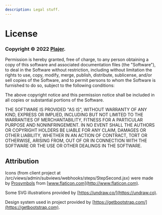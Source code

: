 ```yaml
---
description: Legal stuff.
---
```


# License

### Copyright © 2022 [Plajer](https://plajer.xyz).

Permission is hereby granted, free of charge, to any person obtaining a copy of this software and associated documentation files (the "Software"), to deal in the Software without restriction, including without limitation the rights to use, copy, modify, merge, publish, distribute, sublicense, and/or sell copies of the Software, and to permit persons to whom the Software is furnished to do so, subject to the following conditions:

The above copyright notice and this permission notice shall be included in all copies or substantial portions of the Software.

THE SOFTWARE IS PROVIDED "AS IS", WITHOUT WARRANTY OF ANY KIND, EXPRESS OR IMPLIED, INCLUDING BUT NOT LIMITED TO THE WARRANTIES OF MERCHANTABILITY, FITNESS FOR A PARTICULAR PURPOSE AND NONINFRINGEMENT. IN NO EVENT SHALL THE AUTHORS OR COPYRIGHT HOLDERS BE LIABLE FOR ANY CLAIM, DAMAGES OR OTHER LIABILITY, WHETHER IN AN ACTION OF CONTRACT, TORT OR OTHERWISE, ARISING FROM, OUT OF OR IN CONNECTION WITH THE SOFTWARE OR THE USE OR OTHER DEALINGS IN THE SOFTWARE.

## Attribution

Icons (from client project at /src/views/admin/subviews/webhooks/steps/StepSecond.jsx) were made by [Prosymbols](https://www.flaticon.com/authors/prosymbols) from [www.flaticon.com](http://www.flaticon.com).

Some SVG illustrations provided by [https://undraw.co/](https://undraw.co).

Design system used in project provided by [https://getbootstrap.com/](https://getbootstrap.com).
